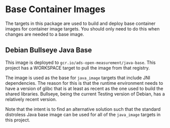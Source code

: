 # Base Container Images

The targets in this package are used to build and deploy base container images
for container image targets. You should only need to do this when changes are
needed to a base image.

## Debian Bullseye Java Base

This image is deployed to `gcr.io/ads-open-measurement/java-base`. This project
has a WORKSPACE target to pull the image from that registry.

The image is used as the base for `java_image` targets that include JNI
dependencies. The reason for this is that the runtime environment needs to have
a version of glibc that is at least as recent as the one used to build the
shared libraries. Bullseye, being the current Testing version of Debian, has a
relatively recent version.

Note that the intent is to find an alternative solution such that the standard
distroless Java base image can be used for all of the `java_image` targets in
this project.
